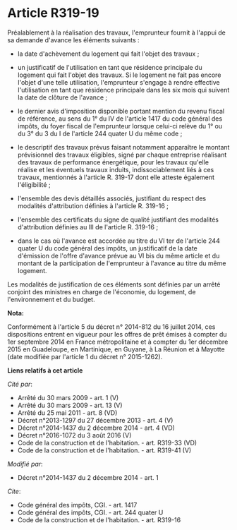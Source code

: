 # Article R319-19

Préalablement à la réalisation des travaux, l'emprunteur fournit à l'appui de sa demande d'avance les éléments suivants :

- la date d'achèvement du logement qui fait l'objet des travaux ;

- un justificatif de l'utilisation en tant que résidence principale du logement qui fait l'objet des travaux. Si le logement
ne fait pas encore l'objet d'une telle utilisation, l'emprunteur s'engage à rendre effective l'utilisation en tant que
résidence principale dans les six mois qui suivent la date de clôture de l'avance ;

- le dernier avis d'imposition disponible portant mention du revenu fiscal de référence, au sens du 1° du IV de l'article
1417 du code général des impôts, du foyer fiscal de l'emprunteur lorsque celui-ci relève du 1° ou du 3° du 3 du I de
l'article 244 quater U du même code ;

- le descriptif des travaux prévus faisant notamment apparaître le montant prévisionnel des travaux éligibles, signé par
chaque entreprise réalisant des travaux de performance énergétique, pour les travaux qu'elle réalise et les éventuels travaux
induits, indissociablement liés à ces travaux, mentionnés à l'article R. 319-17 dont elle atteste également l'éligibilité ; 

- l'ensemble des devis détaillés associés, justifiant du respect des modalités d'attribution définies à l'article R.
319-16 ; 

- l'ensemble des certificats du signe de qualité justifiant des modalités d'attribution définies au III de l'article R.
319-16 ; 

- dans le cas où l'avance est accordée au titre du VI ter de l'article 244 quater U du code général des impôts, un
justificatif de la date d'émission de l'offre d'avance prévue au VI bis du même article et du montant de la participation de
l'emprunteur à l'avance au titre du même logement.

Les modalités de justification de ces éléments sont définies par un arrêté conjoint des ministres en charge de l'économie, du
logement, de l'environnement et du budget.

**Nota:**

Conformément à l'article 5 du décret n° 2014-812 du 16 juillet 2014, ces dispositions entrent en vigueur pour les offres de
prêt émises à compter du 1er septembre 2014 en France métropolitaine et à compter du 1er décembre 2015 en Guadeloupe, en
Martinique, en Guyane, à La Réunion et à Mayotte (date modifiée par l'article 1 du décret n° 2015-1262).

**Liens relatifs à cet article**

_Cité par_:

  - Arrêté du 30 mars 2009 - art. 1 (V)
  - Arrêté du 30 mars 2009 - art. 13 (V)
  - Arrêté du 25 mai 2011 - art. 8 (VD)
  - Décret n°2013-1297 du 27 décembre 2013 - art. 4 (V)
  - Décret n°2014-1437 du 2 décembre 2014 - art. 4 (VD)
  - Décret n°2016-1072 du 3 août 2016 (V)
  - Code de la construction et de l'habitation. - art. R319-33 (VD)
  - Code de la construction et de l'habitation. - art. R319-41 (V)

_Modifié par_:

  - Décret n°2014-1437 du 2 décembre 2014 - art. 1

_Cite_:

  - Code général des impôts, CGI. - art. 1417
  - Code général des impôts, CGI. - art. 244 quater U
  - Code de la construction et de l'habitation. - art. R319-16
